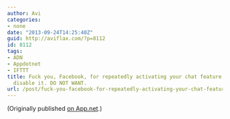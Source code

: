```yaml
---
author: Avi
categories:
- none
date: "2013-09-24T14:25:40Z"
guid: http://aviflax.com/?p=8112
id: 8112
tags:
- ADN
- Appdotnet
- IFTTT
title: Fuck you, Facebook, for repeatedly activating your chat feature after I repeatedly
  disable it. DO NOT WANT.
url: /post/fuck-you-facebook-for-repeatedly-activating-your-chat-feature-after-i-repeatedly-disable-it-do-not-want/
---
```

(Originally published [on App.net](http://alpha.app.net/aviflax/post/11508525).)